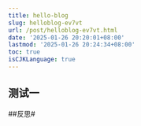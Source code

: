 ```yaml
---
title: hello-blog
slug: helloblog-ev7vt
url: /post/helloblog-ev7vt.html
date: '2025-01-26 20:20:01+08:00'
lastmod: '2025-01-26 20:24:34+08:00'
toc: true
isCJKLanguage: true
---
```




## 测试一

##反思#​

‍
